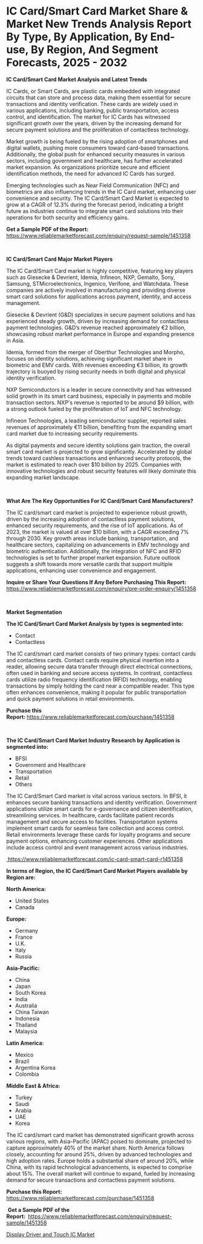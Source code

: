 <p><h1>IC Card/Smart Card Market Share & Market New Trends Analysis Report By Type, By Application, By End-use, By Region, And Segment Forecasts, 2025 - 2032</h1></p><p><strong>IC Card/Smart Card Market Analysis and Latest Trends</strong></p>
<p><p>IC Cards, or Smart Cards, are plastic cards embedded with integrated circuits that can store and process data, making them essential for secure transactions and identity verification. These cards are widely used in various applications, including banking, public transportation, access control, and identification. The market for IC Cards has witnessed significant growth over the years, driven by the increasing demand for secure payment solutions and the proliferation of contactless technology.</p><p>Market growth is being fueled by the rising adoption of smartphones and digital wallets, pushing more consumers toward card-based transactions. Additionally, the global push for enhanced security measures in various sectors, including government and healthcare, has further accelerated market expansion. As organizations prioritize secure and efficient identification methods, the need for advanced IC Cards has surged.</p><p>Emerging technologies such as Near Field Communication (NFC) and biometrics are also influencing trends in the IC Card market, enhancing user convenience and security. The IC Card/Smart Card Market is expected to grow at a CAGR of 12.3% during the forecast period, indicating a bright future as industries continue to integrate smart card solutions into their operations for both security and efficiency gains.</p></p>
<p><strong>Get a Sample PDF of the Report:&nbsp;</strong> <a href="https://www.reliablemarketforecast.com/enquiry/request-sample/1451358?utm_campaign=1840&utm_medium=2&utm_source=Github&utm_content=ia&utm_term=13022025&utm_id=ic-cardsmart-card">https://www.reliablemarketforecast.com/enquiry/request-sample/1451358</a></p>
<p>&nbsp;</p>
<p><strong>IC Card/Smart Card Major Market Players</strong></p>
<p><p>The IC Card/Smart Card market is highly competitive, featuring key players such as Giesecke & Devrient, Idemia, Infineon, NXP, Gemalto, Sony, Samsung, STMicroelectronics, Ingenico, Verifone, and Watchdata. These companies are actively involved in manufacturing and providing diverse smart card solutions for applications across payment, identity, and access management.</p><p>Giesecke & Devrient (G&D) specializes in secure payment solutions and has experienced steady growth, driven by increasing demand for contactless payment technologies. G&D’s revenue reached approximately €2 billion, showcasing robust market performance in Europe and expanding presence in Asia.</p><p>Idemia, formed from the merger of Oberthur Technologies and Morpho, focuses on identity solutions, achieving significant market share in biometric and EMV cards. With revenues exceeding €3 billion, its growth trajectory is buoyed by rising security needs in both digital and physical identity verification.</p><p>NXP Semiconductors is a leader in secure connectivity and has witnessed solid growth in its smart card business, especially in payments and mobile transaction sectors. NXP's revenue is reported to be around $9 billion, with a strong outlook fueled by the proliferation of IoT and NFC technology.</p><p>Infineon Technologies, a leading semiconductor supplier, reported sales revenues of approximately €11 billion, benefiting from the expanding smart card market due to increasing security requirements.</p><p>As digital payments and secure identity solutions gain traction, the overall smart card market is projected to grow significantly. Accelerated by global trends toward cashless transactions and enhanced security protocols, the market is estimated to reach over $10 billion by 2025. Companies with innovative technologies and robust security features will likely dominate this expanding market landscape.</p></p>
<p>&nbsp;</p>
<p><strong>What Are The Key Opportunities For IC Card/Smart Card Manufacturers?</strong></p>
<p><p>The IC card/smart card market is projected to experience robust growth, driven by the increasing adoption of contactless payment solutions, enhanced security requirements, and the rise of IoT applications. As of 2023, the market is valued at over $10 billion, with a CAGR exceeding 7% through 2030. Key growth areas include banking, transportation, and healthcare sectors, capitalizing on advancements in EMV technology and biometric authentication. Additionally, the integration of NFC and RFID technologies is set to further propel market expansion. Future outlook suggests a shift towards more versatile cards that support multiple applications, enhancing user convenience and engagement.</p></p>
<p><strong>Inquire or Share Your Questions If Any Before Purchasing This Report:</strong> <a href="https://www.reliablemarketforecast.com/enquiry/pre-order-enquiry/1451358?utm_campaign=1840&utm_medium=2&utm_source=Github&utm_content=ia&utm_term=13022025&utm_id=ic-cardsmart-card">https://www.reliablemarketforecast.com/enquiry/pre-order-enquiry/1451358</a></p>
<p>&nbsp;</p>
<p><strong>Market Segmentation</strong></p>
<p><strong>The IC Card/Smart Card Market Analysis by types is segmented into:</strong></p>
<p><ul><li>Contact</li><li>Contactless</li></ul></p>
<p><p>The IC card/smart card market consists of two primary types: contact cards and contactless cards. Contact cards require physical insertion into a reader, allowing secure data transfer through direct electrical connections, often used in banking and secure access systems. In contrast, contactless cards utilize radio frequency identification (RFID) technology, enabling transactions by simply holding the card near a compatible reader. This type often enhances convenience, making it popular for public transportation and quick payment solutions in retail environments.</p></p>
<p><strong>Purchase this Report:&nbsp;</strong><a href="https://www.reliablemarketforecast.com/purchase/1451358?utm_campaign=1840&utm_medium=2&utm_source=Github&utm_content=ia&utm_term=13022025&utm_id=ic-cardsmart-card">https://www.reliablemarketforecast.com/purchase/1451358</a></p>
<p>&nbsp;</p>
<p><strong>The IC Card/Smart Card Market Industry Research by Application is segmented into:</strong></p>
<p><ul><li>BFSI</li><li>Government and Healthcare</li><li>Transportation</li><li>Retail</li><li>Others</li></ul></p>
<p><p>The IC Card/Smart Card market is vital across various sectors. In BFSI, it enhances secure banking transactions and identity verification. Government applications utilize smart cards for e-governance and citizen identification, streamlining services. In healthcare, cards facilitate patient records management and secure access to facilities. Transportation systems implement smart cards for seamless fare collection and access control. Retail environments leverage these cards for loyalty programs and secure payment options, enhancing customer experiences. Other applications include access control and event management across various industries.</p></p>
<p><a href="https://www.reliablemarketforecast.com/ic-card-smart-card-r1451358?utm_campaign=1840&utm_medium=2&utm_source=Github&utm_content=ia&utm_term=13022025&utm_id=ic-cardsmart-card">&nbsp;https://www.reliablemarketforecast.com/ic-card-smart-card-r1451358</a></p>
<p><strong>In terms of Region, the IC Card/Smart Card Market Players available by Region are:</strong></p>
<p>
    <p> <strong> North America: </strong>
        <ul>
            <li>United States</li>
            <li>Canada</li>
        </ul>
        </p> 
    <p> <strong> Europe: </strong>
        <ul>
            <li>Germany</li>
            <li>France</li>
            <li>U.K.</li>
            <li>Italy</li>
            <li>Russia</li>
        </ul>
        </p> 
    <p> <strong> Asia-Pacific: </strong>
        <ul>
            <li>China</li>
            <li>Japan</li>
            <li>South Korea</li>
            <li>India</li>
            <li>Australia</li>
            <li>China Taiwan</li>
            <li>Indonesia</li>
            <li>Thailand</li>
            <li>Malaysia</li>
        </ul>
        </p> 
    <p> <strong> Latin America: </strong>
        <ul>
            <li>Mexico</li>
            <li>Brazil</li>
            <li>Argentina Korea</li>
            <li>Colombia</li>
        </ul>
        </p> 
    <p> <strong> Middle East & Africa: </strong>
        <ul>
            <li>Turkey</li>
            <li>Saudi</li>
            <li>Arabia</li>
            <li>UAE</li>
            <li>Korea</li>
        </ul>
    </p>
    </p>
<p><p>The IC card/smart card market has demonstrated significant growth across various regions, with Asia-Pacific (APAC) poised to dominate, projected to capture approximately 40% of the market share. North America follows closely, accounting for around 25%, driven by advanced technologies and high adoption rates. Europe holds a substantial share of around 20%, while China, with its rapid technological advancements, is expected to comprise about 15%. The overall market will continue to expand, fueled by increasing demand for secure transactions and contactless payment solutions.</p></p>
<p><strong>Purchase this Report: </strong><a href="https://www.reliablemarketforecast.com/purchase/1451358?utm_campaign=1840&utm_medium=2&utm_source=Github&utm_content=ia&utm_term=13022025&utm_id=ic-cardsmart-card">https://www.reliablemarketforecast.com/purchase/1451358</a></p>
<p>&nbsp;<strong>Get a Sample PDF of the Report:&nbsp;&nbsp;</strong><a href="https://www.reliablemarketforecast.com/enquiry/request-sample/1451358?utm_campaign=1840&utm_medium=2&utm_source=Github&utm_content=ia&utm_term=13022025&utm_id=ic-cardsmart-card">https://www.reliablemarketforecast.com/enquiry/request-sample/1451358</a></p>
<p><strong></strong></p>
<p><p><a href="https://github.com/vimar16th/Market-Research-Report-List-7/blob/main/display-driver-and-touch-ic-market.md?utm_campaign=1840&utm_medium=2&utm_source=Github&utm_content=ia&utm_term=13022025&utm_id=ic-cardsmart-card">Display Driver and Touch IC Market</a></p></p>